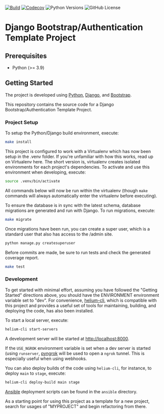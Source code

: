[![Build](https://github.com/alexdlaird/django-bootstrap-authentication-template-project/actions/workflows/build.yml/badge.svg)](https://github.com/alexdlaird/django-bootstrap-authentication-template-project/actions/workflows/build.yml)
[![Codecov](https://codecov.io/gh/alexdlaird/django-bootstrap-authentication-template-project/branch/main/graph/badge.svg)](https://codecov.io/gh/alexdlaird/django-bootstrap-authentication-template-project)
![Python Versions](https://img.shields.io/badge/python-%203.9%20|%203.10%20|%203.11%20-blue)
![GitHub License](https://img.shields.io/github/license/alexdlaird/django-bootstrap-authentication-template-project)

# Django Bootstrap/Authentication Template Project

## Prerequisites

- Python (>= 3.9)

## Getting Started
The project is developed using [Python](https://www.python.org/), [Django](https://www.djangoproject.com), and [Bootstrap](http://getbootstrap.com/docs/3.3/).

This repository contains the source code for a Django Bootstrap/Authentication Template Project.

### Project Setup
To setup the Python/Django build environment, execute:

```sh
make install
```

This project is configured to work with a Virtualenv which has now been setup in the .venv folder. If you're unfamiliar with how this works, read up on Virtualenv here. The short version is, virtualenv creates isolated environments for each project's dependencies. To activate and use this environment when developing, execute:

```sh
source .venv/bin/activate
```

All commands below will now be run within the virtualenv (though `make` commands will always automatically enter the virtualenv before executing).

To ensure the database is in sync with the latest schema, database migrations are generated and run with Django. To run migrations, execute:

```sh
make migrate
```

Once migrations have been run, you can create a super user, which is a standard user that also has access to the /admin site.

```sh
python manage.py createsuperuser
```

Before commits are made, be sure to run tests and check the generated coverage report.

```sh
make test
```

### Development
To get started with minimal effort, assuming you have followed the "Getting Started" directions above, you should have the ENVIRONMENT environment
variable set to "dev". For convenience, [helium-cli](https://github.com/HeliumEdu/heliumcli#readme), which is compatible with this project and
provides a useful set of tools for maintaining, building, and deploying the code, has also been installed.

To start a local server, execute:

```sh
helium-cli start-servers
```

A development server will be started at <http://localhost:8000>.

If the `USE_NGROK` environment variable is set when a dev server is started (using `runserver`, [pyngrok](https://github.com/alexdlaird/pyngrok)
will be used to open a `ngrok` tunnel. This is especially useful when using webhooks.

You can also deploy builds of the code using `helium-cli`, for instance, to deploy `main` to `stage`, execute:

```sh
helium-cli deploy-build main stage
```

[Ansible](https://www.ansible.com/) deployment scripts can be found in the `ansible` directory.

As a starting point for using this project as a template for a new project, search for usages of "MYPROJECT" and
begin refactoring from there.
